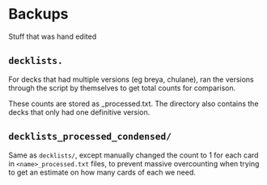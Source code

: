 # Backups

Stuff that was hand edited

## `decklists.`

For decks that had multiple versions (eg breya, chulane), ran the versions through the script by themselves to get total counts for comparison.

These counts are stored as <name>_processed.txt. The directory also contains the decks that only had one definitive version.

## `decklists_processed_condensed/`

Same as `decklists/`, except manually changed the count to 1 for each card in `<name>_processed.txt` files, to prevent massive overcounting when trying to get an estimate on how many cards of each we need.